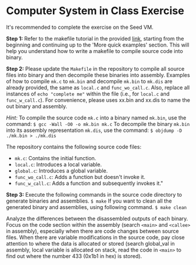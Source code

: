 
  # Computer System in Class Exercise

It's recommended to complete the exercise on the Seed VM.

**Step 1:**
Refer to the makefile tutorial in the provided [link](https://makefiletutorial.com), starting from the beginning and continuing up to the 'More quick examples' section. This will help you understand how to write a makefile to compile source code into binary.


**Step 2:**
Please update the `Makefile` in the repository to compile all source files into binary and then decompile these binaries into assembly. Examples of how to compile `mk.c` to `mk.bin` and decompile `mk.bin` to `mk.dis` are already provided, the same as `local.c` and `func_wo_call.c`. Also, replace all instances of `echo "complete me"` within the file (i.e., for `local.c` and `func_w_call.c`). For convenience, please uses xx.bin and xx.dis to name the out binary and assembly. 

*Hint:*
To compile the source code `mk.c` into a binary named `mk.bin`, use the command:
`$ gcc -Wall -O0 -o mk.bin mk.c`
To decompile the binary `mk.bin` into its assembly representation `mk.dis`, use the command:
`$ objdump -D ./mk.bin > ./mk.dis`


The repository contains the following source code files:
-  `mk.c`: Contains the initial function.
-  `local.c`: Introduces a local variable.
-  `global.c`: Introduces a global variable.
-  `func_wo_call.c`: Adds a function but doesn't invoke it.
-  `func_w_call.c`: Adds a function and subsequently invokes it."


**Step 3:**
Execute the following commands in the source code directory to generate binaries and assemblies.
`$ make`
If you want to clean all the generated binary and assemblies, using following command.
`$ make clean`

Analyze the differences between the disassembled outputs of each binary. Focus on the code section within the assembly (search `<main>` and `<callee>` in assembly), especially when there are code changes between source files. When there are variable modifications in the source code, pay close attention to where the data is allocated or stored (search global_val in assembly, local variable is allocated on stack, read the code in `<main>` to find out where the number 433 (0x1b1 in hex) is stored).

